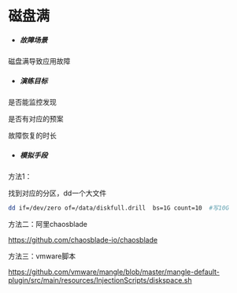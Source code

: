 # 磁盘满

- ##### 故障场景

磁盘满导致应用故障

- ##### 演练目标

是否能监控发现

是否有对应的预案

故障恢复的时长

- ##### 模拟手段

方法1：

找到对应的分区，dd一个大文件

```bash
dd if=/dev/zero of=/data/diskfull.drill  bs=1G count=10  #写10G
```

方法二：阿里chaosblade

https://github.com/chaosblade-io/chaosblade

方法三：vmware脚本

https://github.com/vmware/mangle/blob/master/mangle-default-plugin/src/main/resources/InjectionScripts/diskspace.sh
